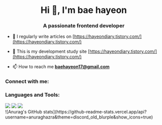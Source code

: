 <h1 align="center">Hi 👋, I'm bae hayeon</h1>
<h3 align="center">A passionate frontend developer</h3>

- 📝 I regularly write articles on [https://hayeondiary.tistory.com/](https://hayeondiary.tistory.com/)
- 📝 This is my development study site [https://hayeondiary.tistory.com/](https://hayeondiary.tistory.com/)

- 📫 How to reach me **baehayeon17@gmail.com**

<h3 align="left">Connect with me:</h3>
<p align="left">
</p>

<h3 align="left">Languages and Tools:</h3>
<div style="display: inline;">
  <img src="https://img.shields.io/badge/html5-E34F26?style=flat-square&logo=HTML5&logoColor=white"/>
  <img src="https://img.shields.io/badge/css3-1572B6?style=flat-square&logo=CSS3&logoColor=white"/>
  <img src="https://img.shields.io/badge/javascript-F7DF1E?style=flat-square&logo=Javascript&logoColor=white"/>
</div>
<br>
![Anurag's GitHub stats](https://github-readme-stats.vercel.app/api?username=anuraghazra&theme=discord_old_blurple&show_icons=true)
